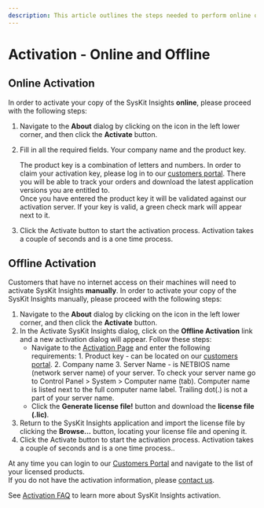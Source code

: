 ```yaml
---
description: This article outlines the steps needed to perform online or offline product activation.
---
```


# Activation - Online and Offline

## Online Activation

In order to activate your copy of the SysKit Insights **online**, please proceed with the following steps:

1. Navigate to the **About** dialog by clicking on the icon in the left lower corner, and then click the **Activate** button.
2. Fill in all the required fields. Your company name and the product key.

   The product key is a combination of letters and numbers. In order to claim your activation key, please log in to our [customers portal](https://my.syskit.com). There you will be able to track your orders and download the latest application versions you are entitled to.  
   Once you have entered the product key it will be validated against our activation server. If your key is valid, a green check mark will appear next to it.

3. Click the Activate button to start the activation process. Activation takes a couple of seconds and is a one time process.

## Offline Activation

Customers that have no internet access on their machines will need to activate SysKit Insights **manually**. In order to activate your copy of the SysKit Insights manually, please proceed with the following steps:

1. Navigate to the **About** dialog by clicking on the icon in the left lower corner, and then click the **Activate** button.
2. In the Activate SysKit Insights dialog, click on the **Offline Activation** link and a new activation dialog will appear. Follow these steps:
   * Navigate to the [Activation Page](https://my.syskit.com/activation/?P=Insights) and enter the following requirements: 1. Product key - can be located on our [customers portal](https://my.syskit.com). 2. Company name 3. Server Name - is NETBIOS name \(network server name\) of your server. To check your server name go to Control Panel &gt; System &gt; Computer name \(tab\). Computer name is listed next to the full computer name label. Trailing dot\(.\) is not a part of your server name.
   * Click the **Generate license file!** button and download the **license file \(.lic\)**.
3. Return to the SysKit Insights application and import the license file by clicking the **Browse...** button, locating your license file and opening it.
4. Click the Activate button to start the activation process. Activation takes a couple of seconds and is a one time process..

At any time you can login to our [Customers Portal](https://my.syskit.com) and navigate to the list of your licensed products.  
If you do not have the activation information, please [contact us](https://www.syskit.com/company/contact-us).

See [Activation FAQ](activation-faq.md) to learn more about SysKit Insights activation.

